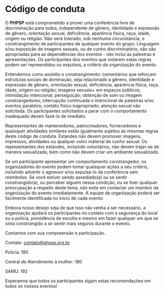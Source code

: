 # Código de conduta

O **PHPSP** está comprometido a prover uma conferência livre de discriminação para todos, independente de gênero, identidade e expressão de gênero, orientação sexual, deficiência, aparência física, raça, idade, origem ou religião. Não será tolerado, sob nenhuma circunstância, o constrangimento de participantes de qualquer evento do grupo. Linguagem e/ou exposição de imagens sexuais, ou de cunho discriminatório, não são apropriadas para as dependências dos eventos - isto inclui as palestras e apresentações. Os participantes dos eventos que violarem estas regras podem ser repreendidos ou expulsos, a critério da organização do evento. 

Entendemos como assédio e constrangimento: comentários que reforçam estruturas sociais de dominação, seja relacionado a gênero, identidade e expressão de gênero, orientação sexual, deficiência, aparência física, raça, idade, origem ou religião; imagens sexuais+ em espaços públicos; intimidação intencional; perseguição; obtenção de som ou imagem constrangedores; interrupção continuada e intencional de palestras e/ou eventos paralelos; contato físico inapropriado; atenção sexual não solicitada. Os participantes solicitados a parar com o comportamento inadequado devem fazê-lo de imediato.

Representantes de mantenedores, patrocinadores, fornecedores e quaisquer atividades similares estão igualmente sujeitos às mesmas regras deste código de conduta. Estandes não devem promover imagens, impressos, atividades ou qualquer outro material de cunho sexual. Os representantes dos estandes, incluindo voluntários, não devem trajar-se de maneira sexualizada, bem como não devem criar um ambiente sexualizado.

Se um participante apresentar um comportamento constrangedor, os organizadores do evento podem tomar quaisquer ações a seu critério, incluindo advertir o agressor e/ou expulsá-lo da conferência sem reembolso. Se você estiver sendo assediado(a) ou se sentir constrangido(a), ou perceber alguem nessa condição, ou se tiver qualquer preocupação a respeito deste tema, não exite em contactar um membro da organização do evento imediatamente. A equipe da organização poderá ser facilmente identificada no início de cada evento.

Embora nosso desejo seja de que isso não venha a ser necessário, a organização ajudará os participantes no contato com a segurança do local ou a polícia, providência de escolta e mesmo em fazer qualquer um que se sinta constrangido a se sentir mais seguros durante o evento.

Contamos com sua compreensão e participação.

Contato: contato@phpsp.org.br

Polícia: 190

Central de Atendimento à mulher: 180

SAMU: 192

Esperamos que todos os participantes sigam estas recomendações em todos os nossos eventos!
